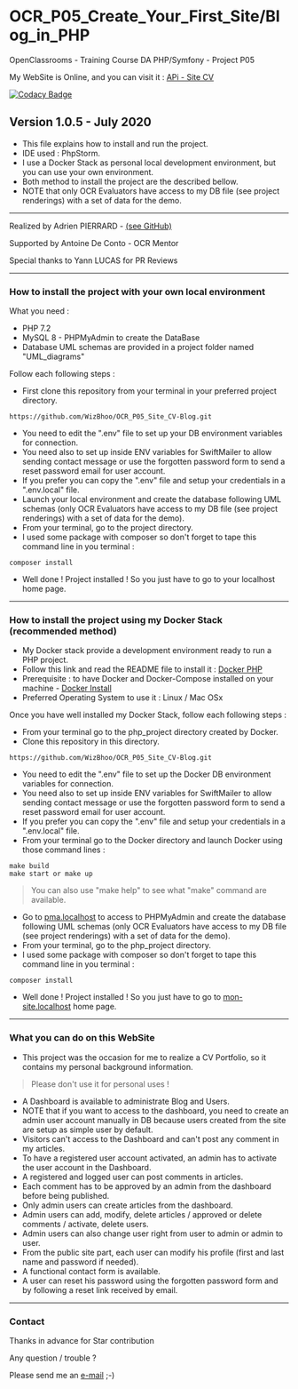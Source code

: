 # OCR_P05_Create_Your_First_Site/Blog_in_PHP

OpenClassrooms - Training Course DA PHP/Symfony - Project P05

My WebSite is Online, and you can visit it : [APi - Site CV](https://adrien-pierrard.fr)

[![Codacy Badge](https://api.codacy.com/project/badge/Grade/79a2760fdd9e4e08828d5e2b7a33b6e4)](https://www.codacy.com?utm_source=github.com&amp;utm_medium=referral&amp;utm_content=WizBhoo/OCR_P05_Site_CV-Blog&amp;utm_campaign=Badge_Grade)

## Version 1.0.5 - July 2020

*   This file explains how to install and run the project.
*   IDE used : PhpStorm.
*   I use a Docker Stack as personal local development environment, but you can use your own environment.
*   Both method to install the project are the described bellow.
*   NOTE that only OCR Evaluators have access to my DB file (see project renderings) with a set of data for the demo.

-------------------------------------------------------------------------------------------------------------------------------------

Realized by Adrien PIERRARD - [(see GitHub)](https://github.com/WizBhoo)

Supported by Antoine De Conto - OCR Mentor

Special thanks to Yann LUCAS for PR Reviews

-------------------------------------------------------------------------------------------------------------------------------------

### How to install the project with your own local environment

What you need :

*   PHP 7.2
*   MySQL 8 - PHPMyAdmin to create the DataBase
*   Database UML schemas are provided in a project folder named "UML_diagrams"

Follow each following steps :

*   First clone this repository from your terminal in your preferred project directory.

```console
https://github.com/WizBhoo/OCR_P05_Site_CV-Blog.git
```

*   You need to edit the ".env" file to set up your DB environment variables for connection.
*   You need also to set up inside ENV variables for SwiftMailer to allow sending contact message or use the forgotten password form to send a reset password email for user account.
*   If you prefer you can copy the ".env" file and setup your credentials in a ".env.local" file.
*   Launch your local environment and create the database following UML schemas (only OCR Evaluators have access to my DB file (see project renderings) with a set of data for the demo).
*   From your terminal, go to the project directory.
*   I used some package with composer so don't forget to tape this command line in you terminal :

```console
composer install
```

*   Well done ! Project installed ! So you just have to go to your localhost home page.

-------------------------------------------------------------------------------------------------------------------------------------

### How to install the project using my Docker Stack (recommended method)

*   My Docker stack provide a development environment ready to run a PHP project.
*   Follow this link and read the README file to install it : [Docker PHP](https://github.com/WizBhoo/docker_php)
*   Prerequisite : to have Docker and Docker-Compose installed on your machine - [Docker Install](https://docs.docker.com/install/)
*   Preferred Operating System to use it : Linux / Mac OSx

Once you have well installed my Docker Stack, follow each following steps :

*   From your terminal go to the php_project directory created by Docker.
*   Clone this repository in this directory.

```console
https://github.com/WizBhoo/OCR_P05_Site_CV-Blog.git
```

*   You need to edit the ".env" file to set up the Docker DB environment variables for connection.
*   You need also to set up inside ENV variables for SwiftMailer to allow sending contact message or use the forgotten password form to send a reset password email for user account.
*   If you prefer you can copy the ".env" file and setup your credentials in a ".env.local" file.
*   From your terminal go to the Docker directory and launch Docker using those command lines :

```console
make build
make start or make up
```

<blockquote>
You can also use "make help" to see what "make" command are available.
</blockquote>

*   Go to [pma.localhost](http://pma.localhost) to access to PHPMyAdmin and create the database following UML schemas (only OCR Evaluators have access to my DB file (see project renderings) with a set of data for the demo).
*   From your terminal, go to the php_project directory.
*   I used some package with composer so don't forget to tape this command line in you terminal :

```console
composer install
```

*   Well done ! Project installed ! So you just have to go to [mon-site.localhost](http://mon-site.localhost) home page.

-------------------------------------------------------------------------------------------------------------------------------------

### What you can do on this WebSite

*   This project was the occasion for me to realize a CV Portfolio, so it contains my personal background information.

<blockquote> 
Please don't use it for personal uses !
</blockquote>

*   A Dashboard is available to administrate Blog and Users.
*   NOTE that if you want to access to the dashboard, you need to create an admin user account manually in DB because users created from the site are setup as simple user by default.
*   Visitors can't access to the Dashboard and can't post any comment in my articles.
*   To have a registered user account activated, an admin has to activate the user account in the Dashboard.
*   A registered and logged user can post comments in articles.
*   Each comment has to be approved by an admin from the dashboard before being published.
*   Only admin users can create articles from the dashboard.
*   Admin users can add, modify, delete articles / approved or delete comments / activate, delete users.
*   Admin users can also change user right from user to admin or admin to user.
*   From the public site part, each user can modify his profile (first and last name and password if needed).
*   A functional contact form is available.
*   A user can reset his password using the forgotten password form and by following a reset link received by email.

-------------------------------------------------------------------------------------------------------------------------------------

### Contact

Thanks in advance for Star contribution

Any question / trouble ?

Please send me an [e-mail](mailto:apierrard.contact@gmail.com) ;-)

